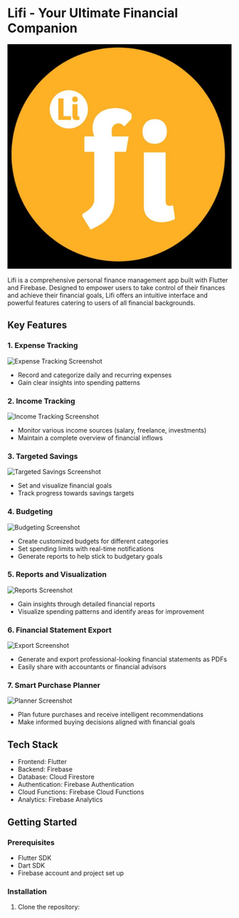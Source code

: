 # Lifi - Your Ultimate Financial Companion

![Lifi Logo](me.jpg)

Lifi is a comprehensive personal finance management app built with Flutter and Firebase. Designed to empower users to take control of their finances and achieve their financial goals, Lifi offers an intuitive interface and powerful features catering to users of all financial backgrounds.

## Key Features

### 1. Expense Tracking
![Expense Tracking Screenshot](path/to/expense_tracking.png)
- Record and categorize daily and recurring expenses
- Gain clear insights into spending patterns

### 2. Income Tracking
![Income Tracking Screenshot](path/to/income_tracking.png)
- Monitor various income sources (salary, freelance, investments)
- Maintain a complete overview of financial inflows

### 3. Targeted Savings
![Targeted Savings Screenshot](path/to/targeted_savings.png)
- Set and visualize financial goals
- Track progress towards savings targets

### 4. Budgeting
![Budgeting Screenshot](path/to/budgeting.png)
- Create customized budgets for different categories
- Set spending limits with real-time notifications
- Generate reports to help stick to budgetary goals

### 5. Reports and Visualization
![Reports Screenshot](path/to/reports.png)
- Gain insights through detailed financial reports
- Visualize spending patterns and identify areas for improvement

### 6. Financial Statement Export
![Export Screenshot](path/to/export.png)
- Generate and export professional-looking financial statements as PDFs
- Easily share with accountants or financial advisors

### 7. Smart Purchase Planner
![Planner Screenshot](path/to/planner.png)
- Plan future purchases and receive intelligent recommendations
- Make informed buying decisions aligned with financial goals

## Tech Stack

- Frontend: Flutter
- Backend: Firebase
- Database: Cloud Firestore
- Authentication: Firebase Authentication
- Cloud Functions: Firebase Cloud Functions
- Analytics: Firebase Analytics

## Getting Started

### Prerequisites

- Flutter SDK
- Dart SDK
- Firebase account and project set up

### Installation

1. Clone the repository:
